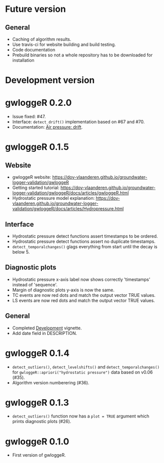 # Future version

## General
* Caching of algorithm results.
* Use travis-ci for website building and build testing.
* Code documentation
* Prebuild binaries so not a whole repository has to be downloaded for installation

# Development version

# gwloggeR 0.2.0

* Issue fixed: #47.
* Interface: `detect_drift()` implementation based on #67 and #70.
* Documentation: [Air pressure: drift](https://dov-vlaanderen.github.io/groundwater-logger-validation/gwloggeR/docs/articles/Airpressure-Drift.html).

# gwloggeR 0.1.5

## Website
* gwloggeR website: https://dov-vlaanderen.github.io/groundwater-logger-validation/gwloggeR
* Getting started tutorial: https://dov-vlaanderen.github.io/groundwater-logger-validation/gwloggeR/docs/articles/gwloggeR.html 
* Hydrostatic pressure model explanation: https://dov-vlaanderen.github.io/groundwater-logger-validation/gwloggeR/docs/articles/Hydropressure.html

## Interface
* Hydrostatic pressure detect functions assert timestamps to be ordered.
* Hydrostatic pressure detect functions assert no duplicate timestamps.
* `detect_temporalchanges()` glags everything from start until the decay is below 5.

## Diagnostic plots
* Hydrostatic pressure x-axis label now shows correctly 'timestamps' instead of 'sequence'.
* Margin of diagnostic plots y-axis is now the same.
* TC events are now red dots and match the output vector TRUE values.
* LS events are now red dots and match the output vector TRUE values.

## General
* Completed [Development](https://dov-vlaanderen.github.io/groundwater-logger-validation/gwloggeR/docs/articles/Development.html) vignette.
* Add date field in DESCRIPTION.

# gwloggeR 0.1.4

* `detect_outliers()`, `detect_levelshifts()` and `detect_temporalchanges()` for `gwloggeR::apriori("hydrostatic pressure")` data based on v0.06 (#35).
* Algorithm version numberering (#36).

# gwloggeR 0.1.3

* `detect_outliers()` function now has a `plot = TRUE` argument which prints diagnostic plots (#26).

# gwloggeR 0.1.0

* First version of gwloggeR.
